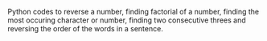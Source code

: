 Python codes to reverse a number, finding factorial of a number, finding the most occuring character or number, finding two consecutive threes and reversing the order of the words in a sentence.
